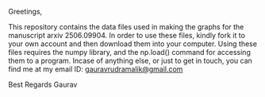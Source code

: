 Greetings,

This repository contains the data files used in making the graphs for the manuscript arxiv 2506.09904. 
In order to use these files, kindly fork it to your own account and then download them into your computer.
Using these files requires the numpy library, and the np.load() command for accessing them to a program.
Incase of anything else, or just to get in touch, you can find me at my email ID: gauravrudramalik@gmail.com

Best Regards
Gaurav
